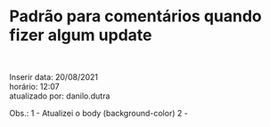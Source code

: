 # Padrão para comentários quando fizer algum update 
<br>
<p>
Inserir 
data: 20/08/2021<br>
horário: 12:07<br>
atualizado por: danilo.dutra<br>
</p>

<p>Obs.: 
1 - Atualizei o body (background-color)
2 -
</p>
